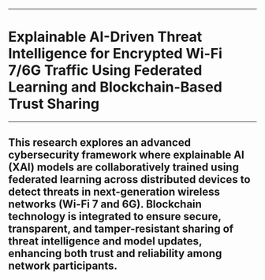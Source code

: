___
# Explainable AI-Driven Threat Intelligence for Encrypted Wi-Fi 7/6G Traffic Using Federated Learning and Blockchain-Based Trust Sharing
___

## This research explores an advanced cybersecurity framework where explainable AI (XAI) models are collaboratively trained using federated learning across distributed devices to detect threats in next-generation wireless networks (Wi-Fi 7 and 6G). Blockchain technology is integrated to ensure secure, transparent, and tamper-resistant sharing of threat intelligence and model updates, enhancing both trust and reliability among network participants.

